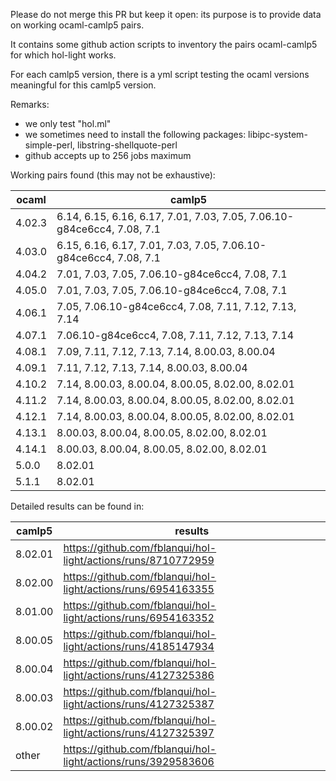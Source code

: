 Please do not merge this PR but keep it open: its purpose is to provide data on working ocaml-camlp5 pairs.

It contains some github action scripts to inventory the pairs ocaml-camlp5 for which hol-light works.

For each camlp5 version, there is a yml script testing the ocaml versions meaningful for this camlp5 version.

Remarks:
- we only test "hol.ml"
- we sometimes need to install the following packages: libipc-system-simple-perl, libstring-shellquote-perl
- github accepts up to 256 jobs maximum

Working pairs found (this may not be exhaustive):

| ocaml  | camlp5                                                                 |
|--------|------------------------------------------------------------------------|
| 4.02.3 | 6.14, 6.15, 6.16, 6.17, 7.01, 7.03, 7.05, 7.06.10-g84ce6cc4, 7.08, 7.1 |
| 4.03.0 | 6.15, 6.16, 6.17, 7.01, 7.03, 7.05, 7.06.10-g84ce6cc4, 7.08, 7.1       |
| 4.04.2 | 7.01, 7.03, 7.05, 7.06.10-g84ce6cc4, 7.08, 7.1                         |
| 4.05.0 | 7.01, 7.03, 7.05, 7.06.10-g84ce6cc4, 7.08, 7.1                         |
| 4.06.1 | 7.05, 7.06.10-g84ce6cc4, 7.08, 7.11, 7.12, 7.13, 7.14                  |
| 4.07.1 | 7.06.10-g84ce6cc4, 7.08, 7.11, 7.12, 7.13, 7.14                        |
| 4.08.1 | 7.09, 7.11, 7.12, 7.13, 7.14, 8.00.03, 8.00.04                         |
| 4.09.1 | 7.11, 7.12, 7.13, 7.14, 8.00.03, 8.00.04                               |
| 4.10.2 | 7.14, 8.00.03, 8.00.04, 8.00.05, 8.02.00, 8.02.01                      |
| 4.11.2 | 7.14, 8.00.03, 8.00.04, 8.00.05, 8.02.00, 8.02.01                      |
| 4.12.1 | 7.14, 8.00.03, 8.00.04, 8.00.05, 8.02.00, 8.02.01                      |
| 4.13.1 | 8.00.03, 8.00.04, 8.00.05, 8.02.00, 8.02.01                            |
| 4.14.1 | 8.00.03, 8.00.04, 8.00.05, 8.02.00, 8.02.01                            |
| 5.0.0  | 8.02.01                                                                |
| 5.1.1  | 8.02.01                                                                |

Detailed results can be found in:

| camlp5  | results                                                       |
|---------|---------------------------------------------------------------|
| 8.02.01 | https://github.com/fblanqui/hol-light/actions/runs/8710772959 |
| 8.02.00 | https://github.com/fblanqui/hol-light/actions/runs/6954163355 |
| 8.01.00 | https://github.com/fblanqui/hol-light/actions/runs/6954163352 |
| 8.00.05 | https://github.com/fblanqui/hol-light/actions/runs/4185147934 |
| 8.00.04 | https://github.com/fblanqui/hol-light/actions/runs/4127325386 |
| 8.00.03 | https://github.com/fblanqui/hol-light/actions/runs/4127325387 |
| 8.00.02 | https://github.com/fblanqui/hol-light/actions/runs/4127325397 |
| other   | https://github.com/fblanqui/hol-light/actions/runs/3929583606 |
